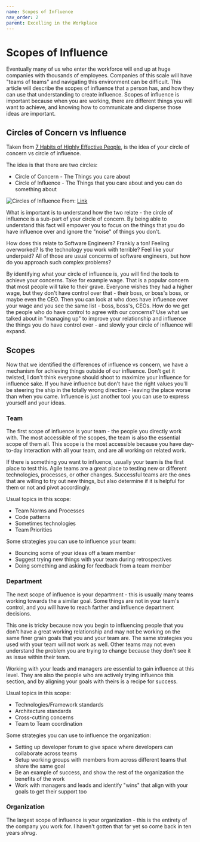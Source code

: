 ```yaml
---
name: Scopes of Influence
nav_order: 2
parent: Excelling in the Workplace
---
```


# Scopes of Influence

Eventually many of us who enter the workforce will end up at huge companies with thousands of employees. Companies of this scale will have "teams of teams" and navigating this environment can be difficult. This article will describe the scopes of influence that a person has, and how they can use that understanding to create influence. Scopes of influence is important because when you are working, there are different things you will want to achieve, and knowing how to communicate and disperse those ideas are important.

## Circles of Concern vs Influence

Taken from [7 Habits of Highly Effective People](), is the idea of your circle of concern vs circle of influence.

The idea is that there are two circles:
* Circle of Concern - The Things you care about
* Circle of Influence - The Things that you care about and you can do something about

![Circles of Influence](https://images.squarespace-cdn.com/content/v1/5373da14e4b0f28da14bd6e6/1584391364641-LCD7J6Y5NOXU4XJRMFKM/ke17ZwdGBToddI8pDm48kGwpBRn9aF6E4GuVwfPsGIRZw-zPPgdn4jUwVcJE1ZvWQUxwkmyExglNqGp0IvTJZamWLI2zvYWH8K3-s_4yszcp2ryTI0HqTOaaUohrI8PIekYLQQid7GY8utv3Mbo5IxTliF3DEE2-R1ZvuMoWQfs/Main+circles.png?format=1000w)
From: [Link](https://www.abrahampc.com/blog/2020/3/16/what-can-i-do-the-circles-of-concern-and-influence)

What is important is to understand how the two relate - the circle of influence is a sub-part of your circle of concern. By being able to understand this fact will empower you to focus on the things that you do have influence over and ignore the "noise" of things you don't.

How does this relate to Software Engineers? Frankly a ton! Feeling overworked? Is the technology you work with terrible? Feel like your underpaid? All of those are usual concerns of software engineers, but how do you approach such complex problems?

By identifying what your circle of influence is, you will find the tools to achieve your concerns. Take for example wage. That is a popular concern that most people will take to their grave. Everyone wishes they had a higher wage, but they don't have control over that - their boss, or boss's boss, or maybe even the CEO. Then you can look at who does have influence over your wage and you see the same list - boss, boss's, CEOs. How do we get the people who do have control to agree with our concerns? Use what we talked about in "managing up" to improve your relationship and influence the things you do have control over - and slowly your circle of influence will expand.

## Scopes

Now that we identified the differences of influence vs concern, we have a mechanism for achieving things outside of our influence. Don't get it twisted, I don't think everyone should shoot to maximize your influence for influence sake. If you have influence but don't have the right values you'll be steering the ship in the totally wrong direction - leaving the place worse than when you came. Influence is just another tool you can use to express yourself and your ideas.

### Team

The first scope of influence is your team - the people you directly work with. The most accessible of the scopes, the team is also the essential scope of them all. This scope is the most accessible because you have day-to-day interaction with all your team, and are all working on related work.

If there is something you want to influence, usually your team is the first place to test this. Agile teams are a great place to testing new or different technologies, processes, or other changes. Successful teams are the ones that are willing to try out new things, but also determine if it is helpful for them or not and pivot accordingly.

Usual topics in this scope:
* Team Norms and Processes
* Code patterns
* Sometimes technologies
* Team Priorities

Some strategies you can use to influence your team:
* Bouncing some of your ideas off a team member
* Suggest trying new things with your team during retrospectives
* Doing something and asking for feedback from a team member

### Department

The next scope of influence is your department - this is usually many teams working towards the a similar goal. Some things are not in your team's control, and you will have to reach farther and influence department decisions.

This one is tricky because now you begin to influencing people that you don't have a great working relationship and may not be working on the same finer grain goals that you and your team are. The same strategies you used with your team will not work as well. Other teams may not even understand the problem you are trying to change because they don't see it as issue within their team.

Working with your leads and managers are essential to gain influence at this level. They are also the people who are actively trying influence this section, and by aligning your goals with theirs is a recipe for success.

Usual topics in this scope:
* Technologies/Framework standards
* Architecture standards
* Cross-cutting concerns
* Team to Team coordination

Some strategies you can use to influence the organization:
* Setting up developer forum to give space where developers can collaborate across teams
* Setup working groups with members from across different teams that share the same goal
* Be an example of success, and show the rest of the organization the benefits of the work
* Work with managers and leads and identify "wins" that align with your goals to get their support too

### Organization

The largest scope of influence is your organization - this is the entirety of the company you work for. I haven't gotten that far yet so come back in ten years *shrug*.